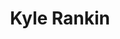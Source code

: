 ---
avatar: /images/people/kyle-rankin.jpg
avatar_small: /images/people/kyle-rankin_small.jpg
bio: Chief Security Officer and Vice President at Purism. Former Tech Editor and columnist
  at Linux Journal. He is the author of Linux Hardening in Hostile Networks, DevOps
  Troubleshooting, The Official Ubuntu Server Book, Knoppix Hacks, Knoppix Pocket
  Reference, Linux Multimedia Hacks and Ubuntu Hacks, and also a contributor to a
  number of other O'Reilly books. Rankin speaks frequently on security and open-source
  software including at BsidesLV, O'Reilly Security Conference, OSCON, SCALE, CactusCon,
  Linux World Expo and Penguicon.
gplus: null
homepage: http://kylerank.in/
instagram: null
linkedin: null
title: Kyle Rankin
twitter: https://twitter.com/kylerankin
type: guest
username: kyle-rankin
youtube: null
---